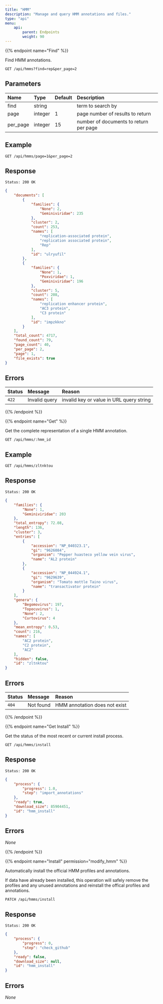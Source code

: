 ```yaml
---
title: "HMM"
description: "Manage and query HMM annotations and files."
type: "api"
menu:
    api:
        parent: Endpoints
        weight: 90
---
```


{{% endpoint name="Find" %}}

Find HMM annotations.

```
GET /api/hmms?find=rep&per_page=2
```

## Parameters

| Name     | Type    | Default   | Description                            |
| :------- | :------ | :-------  | :------------------------------------- |
| find     | string  | 	         | term to search by                      |
| page     | integer | 1         | page number of results to return       |
| per_page | integer | 15        | number of documents to return per page |

## Example

```
GET /api/hmms/page=1&per_page=2
```

## Response

```
Status: 200 OK
```



```json
{
	"documents": [
		{
			"families": {
				"None": 2,
				"Geminiviridae": 235
			},
			"cluster": 2,
			"count": 253,
			"names": [
				"replication-associated protein",
				"replication associated protein",
				"Rep"
			],
			"id": "ulryufil"
		},
		{
			"families": {
				"None": 1,
				"Poxviridae": 1,
				"Geminiviridae": 196
			},
			"cluster": 5,
			"count": 208,
			"names": [
				"replication enhancer protein",
				"AC3 protein",
				"C3 protein"
			],
			"id": "impzkkno"
		}
	],
	"total_count": 4717,
	"found_count": 79,
	"page_count": 40,
	"per_page": 2,
	"page": 1,
	"file_exists": true
}
```

## Errors

| Status | Message       | Reason                                   |
| :----- | :------------ | :--------------------------------------- |
| `422`  | Invalid query | invalid key or value in URL query string |

{{% /endpoint %}}


{{% endpoint name="Get" %}}

Get the complete representation of a single HMM annotation.

```
GET /api/hmms/:hmm_id
```

## Example

```
GET /api/hmms/zltnktou
```

## Response

```
Status: 200 OK
```

```json
{
	"families": {
		"None": 1,
		"Geminiviridae": 203
	},
	"total_entropy": 72.08,
	"length": 136,
	"cluster": 3,
	"entries": [
		{
			"accession": "NP_040323.1",
			"gi": "9626084",
			"organism": "Pepper huasteco yellow vein virus",
			"name": "AL2 protein"
		},
		{
			"accession": "NP_044924.1",
			"gi": "9629639",
			"organism": "Tomato mottle Taino virus",
			"name": "transactivator protein"
		}
	],
	"genera": {
		"Begomovirus": 197,
		"Topocuvirus": 1,
		"None": 2,
		"Curtovirus": 4
	},
	"mean_entropy": 0.53,
	"count": 216,
	"names": [
		"AC2 protein",
		"C2 protein",
		"AC2"
	],
	"hidden": false,
	"id": "zltnktou"
}
```

## Errors

| Status | Message   | Reason                        |
| :----- | :-------- | :---------------------------- |
| `404`  | Not found | HMM annotation does not exist |

{{% /endpoint %}}


{{% endpoint name="Get Install" %}}

Get the status of the most recent or current install process.

```
GET /api/hmms/install
```

## Response

```
Status: 200 OK
```

```json
{
	"process": {
		"progress": 1.0,
		"step": "import_annotations"
	},
	"ready": true,
	"download_size": 85904451,
	"id": "hmm_install"
}
```

## Errors

_None_

{{% /endpoint %}}


{{% endpoint name="Install" permission="modify_hmm" %}}

Automatically install the official HMM profiles and annotations.

If data have already been installed, this operation will safely remove the profiles and any unused annotations and reinstall the offical profiles and annotations.

```
PATCH /api/hmms/install
```

## Response

```
Status: 200 OK
```

```json
{
	"process": {
		"progress": 0,
		"step": "check_github"
	},
	"ready": false,
	"download_size": null,
	"id": "hmm_install"
}
```

## Errors

_None_
